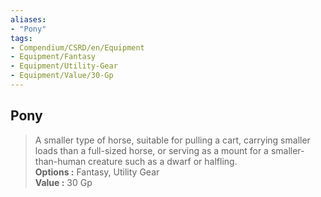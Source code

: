 ```yaml
---
aliases:
- "Pony"
tags:
- Compendium/CSRD/en/Equipment
- Equipment/Fantasy
- Equipment/Utility-Gear
- Equipment/Value/30-Gp
---
```


  
## Pony  
  
>A smaller type of horse, suitable for pulling a cart, carrying smaller loads than a full-sized horse, or serving as a mount for a smaller-than-human creature such as a dwarf or halfling.  
> **Options :** Fantasy, Utility Gear  
> **Value :** 30 Gp